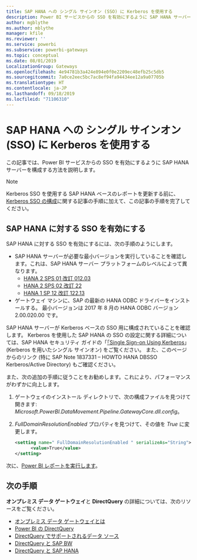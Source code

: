 ```yaml
---
title: SAP HANA への シングル サインオン (SSO) に Kerberos を使用する
description: Power BI サービスからの SSO を有効にするように SAP HANA サーバーを構成します
author: mgblythe
ms.author: mblythe
manager: kfile
ms.reviewer: ''
ms.service: powerbi
ms.subservice: powerbi-gateways
ms.topic: conceptual
ms.date: 08/01/2019
LocalizationGroup: Gateways
ms.openlocfilehash: 4e94781b3a424e894e0f0e2209ec48efb25c5db5
ms.sourcegitcommit: 7a0ce2eec5bc7ac8ef94fa94434ee12a9a07705b
ms.translationtype: HT
ms.contentlocale: ja-JP
ms.lasthandoff: 09/18/2019
ms.locfileid: "71106310"
---
```

# <a name="use-kerberos-for-single-sign-on-sso-to-sap-hana"></a>SAP HANA への シングル サインオン (SSO) に Kerberos を使用する

この記事では、Power BI サービスからの SSO を有効にするように SAP HANA サーバーを構成する方法を説明します。

> [!NOTE]
> Kerberos SSO を使用する SAP HANA ベースのレポートを更新する前に、[Kerberos SSO の構成](service-gateway-sso-kerberos.md)に関する記事の手順に加えて、この記事の手順を完了してください。

## <a name="enable-sso-for-sap-hana"></a>SAP HANA に対する SSO を有効にする

SAP HANA に対する SSO を有効にするには、次の手順のようにします。

* SAP HANA サーバーが必要な最小バージョンを実行していることを確認します。これは、SAP HANA サーバー プラットフォームのレベルによって異なります。
  * [HANA 2 SPS 01 改訂 012.03](https://launchpad.support.sap.com/#/notes/2557386)
  * [HANA 2 SPS 02 改訂 22](https://launchpad.support.sap.com/#/notes/2547324)
  * [HANA 1 SP 12 改訂 122.13](https://launchpad.support.sap.com/#/notes/2528439)
* ゲートウェイ マシンに、SAP の最新の HANA ODBC ドライバーをインストールする。  最小バージョンは 2017 年 8 月の HANA ODBC バージョン 2.00.020.00 です。

SAP HANA サーバーが Kerberos ベースの SSO 用に構成されていることを確認します。 Kerberos を使用した SAP HANA の SSO の設定に関する詳細については、SAP HANA セキュリティ ガイドの「[「Single Sign-on Using Kerberos](https://help.sap.com/viewer/b3ee5778bc2e4a089d3299b82ec762a7/2.0.03/1885fad82df943c2a1974f5da0eed66d.html)」(Kerberos を用いたシングル サインオン) をご覧ください。 また、このページからのリンク (特に SAP Note 1837331 – HOWTO HANA DBSSO Kerberos/Active Directory) もご確認ください。

また、次の追加の手順に従うことをお勧めします。これにより、パフォーマンスがわずかに向上します。

1. ゲートウェイのインストール ディレクトリで、次の構成ファイルを見つけて開きます: *Microsoft.PowerBI.DataMovement.Pipeline.GatewayCore.dll.config*。

2. *FullDomainResolutionEnabled* プロパティを見つけて、その値を *True* に変更します。

    ```xml
    <setting name=" FullDomainResolutionEnabled " serializeAs="String">
          <value>True</value>
    </setting>
    ```

次に、[Power BI レポートを実行します](service-gateway-sso-kerberos.md#run-a-power-bi-report)。

## <a name="next-steps"></a>次の手順

**オンプレミス データ ゲートウェイ**と **DirectQuery** の詳細については、次のリソースをご覧ください。

* [オンプレミス データ ゲートウェイとは](/data-integration/gateway/service-gateway-getting-started)
* [Power BI の DirectQuery](desktop-directquery-about.md)
* [DirectQuery でサポートされるデータ ソース](desktop-directquery-data-sources.md)
* [DirectQuery と SAP BW](desktop-directquery-sap-bw.md)
* [DirectQuery と SAP HANA](desktop-directquery-sap-hana.md)
